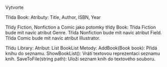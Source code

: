 Vytvorte

Třída Book: Atributy: Title, Author, ISBN, Year

Třídy Fiction, Nonfiction a Comic jako potomky třídy Book:
Třída Fiction bude mít navíc atribut Genre.
Třída Nonfiction bude mít navíc atribut Field.
Třída Comic bude mít navíc atribut Illustrator.

Třídu Library:
Atribut: List<Book> BookList
Metody:
AddBook(Book book): Přidá knihu do seznamu.
ShowBookList(): Vrátí textovou reprezentaci seznamu knih.
SaveToFile(string path): Uloží seznam knih do textového souboru.
